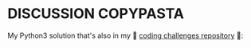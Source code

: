 # DISCUSSION COPYPASTA

My Python3 solution that's also in my 🌱 [coding challenges repository](https://github.com/acfromspace/infinitygauntlet/tree/master/coding-challenges) 🌱:
